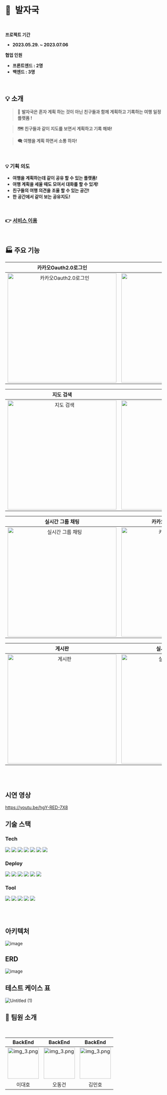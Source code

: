 # 🐾&nbsp; 발자국
<br>

**프로젝트 기간**

- **2023.05.29. ~ 2023.07.06**

**협업 인원**

- **프론트엔드 : 2명**
- **백엔드 : 3명**
<br />

## 💡 소개

> 🌈 **발자국은 혼자 계획 하는 것이 아닌 친구들과 함께 계획하고 기록하는 여행 일정 플랫폼 !**

> **🗺️ 친구들과 같이 지도를 보면서 계획하고  기록 해봐!**

> **🗨️ 여행을 계획 하면서 소통 하자!**

<br>

### 💡 기획 의도

- **여행을 계획하는데 같이 공유 할 수 있는 플랫폼!**
- **여행 계획을 세울 때도 모여서 대화를 할 수 있게!**
- **친구들의 여행 의견을 조율 할 수 있는 공간!**
- **한 공간에서 같이 보는 공유지도!**

<br>

### 👉 [서비스 이용](https://footstep-fe.vercel.app)

<br>

## 🏭 주요 기능
|카카오Oauth2.0로그인|이미지 업로드|
|:--------------:|:--------------:|
| <img src="https://github.com/FootStepteam/footstep_BE/assets/80689135/616c177f-8115-4ce4-8767-08c6ecd01525.gif" alt="카카오Oauth2.0로그인" width="350"> | <img src="https://github.com/FootStepteam/footstep_BE/assets/80689135/075a849b-58a0-4e98-bd88-4034aaac0cef.gif" alt="이미지 업로드" width="350" > |

|지도 검색|이미지 업로드|
|:--------------:|:--------------:|
| <img src="https://github.com/FootStepteam/footstep_BE/assets/80689135/7bc68611-15f8-4f43-8e15-30447616e8db.gif" alt="지도 검색" width="350"> | <img src="https://github.com/FootStepteam/footstep_BE/assets/80689135/bb6dcbf6-6f10-406a-836e-c5fac25778cc.gif" alt="목적지 경로 추" width="350"> |

|실시간 그룹 채팅|카카오톡 나에게로 보내|
|:--------------:|:--------------:|
| <img src="https://github.com/FootStepteam/footstep_BE/assets/80689135/ebb80cab-43cf-453a-9e64-32a38b97f97d.gif" alt="실시간 그룹 채팅" width="350"> | <img src="https://github.com/FootStepteam/footstep_BE/assets/80689135/dbb03112-496e-4f05-9724-e0712383247b.gif" alt="카톡 나에게로 보내" width="350" > |

|게시판|실시간 목적지 추가|
|:--------------:|:--------------:|
| <img src="https://github.com/FootStepteam/footstep_BE/assets/80689135/6d4e9279-cde5-48e6-ae37-da77f54d1412.gif" alt="게시판" width="350"> | <img src=".gif" alt="실시간 목적지 추가" width="350" > |

<br />
<br />

## 시연 영상
https://youtu.be/hgY-RED-7X8
## 기술 스택
### Tech

<img src="https://img.shields.io/badge/Spring Boot-6DB33F?style=for-the-badge&logo=SpringBoot&logoColor=white"/> <img src="https://img.shields.io/badge/Gradle-02303A?style=for-the-badge&logo=Gradle&logoColor=white"/> <img src="https://img.shields.io/badge/Spring Data Jpa-0078D4?style=for-the-badge&logo=&logoColor=white"/>
<img src="https://img.shields.io/badge/Spring Security-6DB33F ?style=for-the-badge&logo=SpringSecurity&logoColor=white"/> <img src="https://img.shields.io/badge/JWT-6DB33F?style=for-the-badge&logo=JsonWebTokens&logoColor=white"/> <img src="https://img.shields.io/badge/OAuth2.0-EB5424?style=for-the-badge&logo=&logoColor=white"/> <img src="https://img.shields.io/badge/MySQL-2AB1AC?style=for-the-badge&logo=MySQL&logoColor=white"/> 

### Deploy

<img src="https://img.shields.io/badge/Nginx-009639?style=for-the-badge&logo=Nginx&logoColor=white"/> <img src="https://img.shields.io/badge/Ubuntu-E95420?style=for-the-badge&logo=Ubuntu&logoColor=white"/> <img src="https://img.shields.io/badge/Amazon EC2-FF9900?style=for-the-badge&logo=AmazonEc2&logoColor=white"/> <img src="https://img.shields.io/badge/Amazon S3-569A31?style=for-the-badge&logo=Amazon S3&logoColor=white"/> <img src="https://img.shields.io/badge/Amazon RDS-527FFF?style=for-the-badge&logo=Amazon RDS&logoColor=white"/>
<img src="https://img.shields.io/badge/Jenkins-D24939?style=for-the-badge&logo=Jenkins&logoColor=white"/> 

### Tool

<img src="https://img.shields.io/badge/IntelliJ IDEA-000000?style=for-the-badge&logo=intellijIdea&logoColor=white"/> <img src="https://img.shields.io/badge/Github-181717?style=for-the-badge&logo=Github&logoColor=white"/> <img src="https://img.shields.io/badge/Notion-000000?style=for-the-badge&logo=notion&logoColor=white"/> <img src="https://img.shields.io/badge/Slack-4A154B?style=for-the-badge&logo=Slack&logoColor=white"/> <img src="https://img.shields.io/badge/Discord-5865F2?style=for-the-badge&logo=Discord&logoColor=white"/>

<br>
<br>

## 아키텍처
![image](https://github.com/FootStepteam/footstep_BE/assets/80689135/476633a0-4722-4499-84ac-674b97711b26)

## ERD
![image](https://github.com/FootStepteam/footstep_BE/assets/80689135/0c01fc59-2f32-4530-b65a-39ef442904dc)


## 테스트 케이스 표
![Untitled (1)](https://github.com/FootStepteam/footstep_BE/assets/80689135/8de2c44d-67bd-44e6-badf-f4256958d127)

## 🍌 팀원 소개
<br>

<div align="left">
  
| BackEnd | BackEnd | BackEnd |
|:-------:|:-------:|:-------:|
| <img alt="img_3.png" height="100" src="https://github.com/FootStepteam/footstep_BE/assets/80689135/2f2f5099-4cd0-416d-8d1e-498a27cfff5a" width="100"/>   | <img alt="img_3.png" height="100" src="https://github.com/FootStepteam/footstep_BE/assets/80689135/3a17d361-890d-454c-970b-95b968c71950" width="100"/> | <img alt="img_3.png" height="100" src="https://github.com/FootStepteam/footstep_BE/assets/80689135/ded80eb4-47e1-4885-b3db-d69a09d65662" width="100"/>    |
|이대호|오동건|김민호|
</div>


